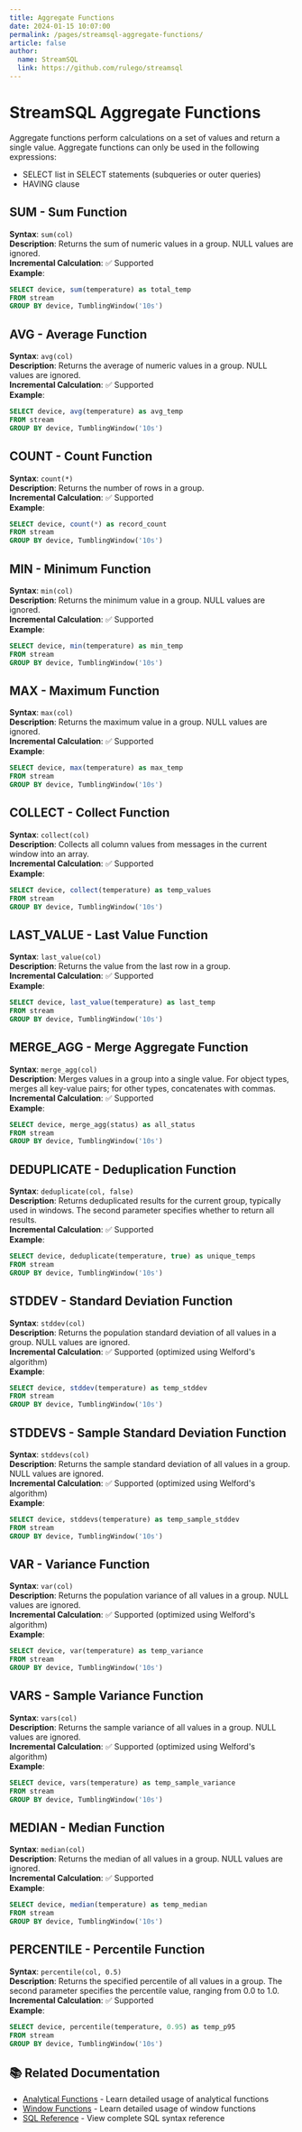 ```yaml
---
title: Aggregate Functions
date: 2024-01-15 10:07:00
permalink: /pages/streamsql-aggregate-functions/
article: false
author: 
  name: StreamSQL
  link: https://github.com/rulego/streamsql
---
```


# StreamSQL Aggregate Functions

Aggregate functions perform calculations on a set of values and return a single value. Aggregate functions can only be used in the following expressions:
- SELECT list in SELECT statements (subqueries or outer queries)
- HAVING clause

## SUM - Sum Function
**Syntax**: `sum(col)`  
**Description**: Returns the sum of numeric values in a group. NULL values are ignored.  
**Incremental Calculation**: ✅ Supported  
**Example**:
```sql
SELECT device, sum(temperature) as total_temp 
FROM stream 
GROUP BY device, TumblingWindow('10s')
```

## AVG - Average Function
**Syntax**: `avg(col)`  
**Description**: Returns the average of numeric values in a group. NULL values are ignored.  
**Incremental Calculation**: ✅ Supported  
**Example**:
```sql
SELECT device, avg(temperature) as avg_temp 
FROM stream 
GROUP BY device, TumblingWindow('10s')
```

## COUNT - Count Function
**Syntax**: `count(*)`  
**Description**: Returns the number of rows in a group.  
**Incremental Calculation**: ✅ Supported  
**Example**:
```sql
SELECT device, count(*) as record_count 
FROM stream 
GROUP BY device, TumblingWindow('10s')
```

## MIN - Minimum Function
**Syntax**: `min(col)`  
**Description**: Returns the minimum value in a group. NULL values are ignored.  
**Incremental Calculation**: ✅ Supported  
**Example**:
```sql
SELECT device, min(temperature) as min_temp 
FROM stream 
GROUP BY device, TumblingWindow('10s')
```

## MAX - Maximum Function
**Syntax**: `max(col)`  
**Description**: Returns the maximum value in a group. NULL values are ignored.  
**Incremental Calculation**: ✅ Supported  
**Example**:
```sql
SELECT device, max(temperature) as max_temp 
FROM stream 
GROUP BY device, TumblingWindow('10s')
```

## COLLECT - Collect Function
**Syntax**: `collect(col)`  
**Description**: Collects all column values from messages in the current window into an array.  
**Incremental Calculation**: ✅ Supported  
**Example**:
```sql
SELECT device, collect(temperature) as temp_values 
FROM stream 
GROUP BY device, TumblingWindow('10s')
```

## LAST_VALUE - Last Value Function
**Syntax**: `last_value(col)`  
**Description**: Returns the value from the last row in a group.  
**Incremental Calculation**: ✅ Supported  
**Example**:
```sql
SELECT device, last_value(temperature) as last_temp 
FROM stream 
GROUP BY device, TumblingWindow('10s')
```

## MERGE_AGG - Merge Aggregate Function
**Syntax**: `merge_agg(col)`  
**Description**: Merges values in a group into a single value. For object types, merges all key-value pairs; for other types, concatenates with commas.  
**Incremental Calculation**: ✅ Supported  
**Example**:
```sql
SELECT device, merge_agg(status) as all_status 
FROM stream 
GROUP BY device, TumblingWindow('10s')
```

## DEDUPLICATE - Deduplication Function
**Syntax**: `deduplicate(col, false)`  
**Description**: Returns deduplicated results for the current group, typically used in windows. The second parameter specifies whether to return all results.  
**Incremental Calculation**: ✅ Supported  
**Example**:
```sql
SELECT device, deduplicate(temperature, true) as unique_temps 
FROM stream 
GROUP BY device, TumblingWindow('10s')
```

## STDDEV - Standard Deviation Function
**Syntax**: `stddev(col)`  
**Description**: Returns the population standard deviation of all values in a group. NULL values are ignored.  
**Incremental Calculation**: ✅ Supported (optimized using Welford's algorithm)  
**Example**:
```sql
SELECT device, stddev(temperature) as temp_stddev 
FROM stream 
GROUP BY device, TumblingWindow('10s')
```

## STDDEVS - Sample Standard Deviation Function
**Syntax**: `stddevs(col)`  
**Description**: Returns the sample standard deviation of all values in a group. NULL values are ignored.  
**Incremental Calculation**: ✅ Supported (optimized using Welford's algorithm)  
**Example**:
```sql
SELECT device, stddevs(temperature) as temp_sample_stddev 
FROM stream 
GROUP BY device, TumblingWindow('10s')
```

## VAR - Variance Function
**Syntax**: `var(col)`  
**Description**: Returns the population variance of all values in a group. NULL values are ignored.  
**Incremental Calculation**: ✅ Supported (optimized using Welford's algorithm)  
**Example**:
```sql
SELECT device, var(temperature) as temp_variance 
FROM stream 
GROUP BY device, TumblingWindow('10s')
```

## VARS - Sample Variance Function
**Syntax**: `vars(col)`  
**Description**: Returns the sample variance of all values in a group. NULL values are ignored.  
**Incremental Calculation**: ✅ Supported (optimized using Welford's algorithm)  
**Example**:
```sql
SELECT device, vars(temperature) as temp_sample_variance 
FROM stream 
GROUP BY device, TumblingWindow('10s')
```

## MEDIAN - Median Function
**Syntax**: `median(col)`  
**Description**: Returns the median of all values in a group. NULL values are ignored.  
**Incremental Calculation**: ✅ Supported  
**Example**:
```sql
SELECT device, median(temperature) as temp_median 
FROM stream 
GROUP BY device, TumblingWindow('10s')
```

## PERCENTILE - Percentile Function
**Syntax**: `percentile(col, 0.5)`  
**Description**: Returns the specified percentile of all values in a group. The second parameter specifies the percentile value, ranging from 0.0 to 1.0.  
**Incremental Calculation**: ✅ Supported  
**Example**:
```sql
SELECT device, percentile(temperature, 0.95) as temp_p95 
FROM stream 
GROUP BY device, TumblingWindow('10s')
```

## 📚 Related Documentation

- [Analytical Functions](/en/pages/streamsql-analytical-functions/) - Learn detailed usage of analytical functions
- [Window Functions](/en/pages/streamsql-window-functions/) - Learn detailed usage of window functions
- [SQL Reference](/en/pages/streamsql-sql/) - View complete SQL syntax reference